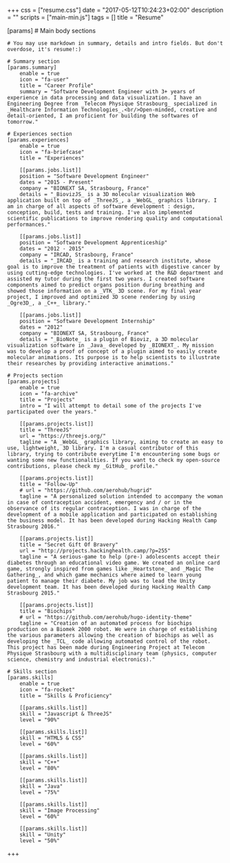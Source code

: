 +++
css = ["resume.css"]
date = "2017-05-12T10:24:23+02:00"
description = ""
scripts = ["main-min.js"]
tags = []
title = "Resume"

[params]
    # Main body sections

    # You may use markdown in summary, details and intro fields. But don't overdose, it's resume!:)

    # Summary section
    [params.summary]
        enable = true
        icon = "fa-user"
        title = "Career Profile"
        summary = "Software Development Engineer with 3+ years of experience in data processing and data visualization. I have an Engineering Degree from _Telecom Physique Strasbourg_ specialized in _Healthcare Information Technologies_.<br/>Open-minded, creative and detail-oriented, I am proficient for building the softwares of tomorrow."

    # Experiences section
    [params.experiences]
        enable = true
        icon = "fa-briefcase"
        title = "Experiences"

        [[params.jobs.list]]
        position = "Software Development Engineer"
        dates = "2015 - Present"
        company = "BIONEXT SA, Strasbourg, France"
        details = "_BiovizJS_ is a 3D molecular visualization Web application built on top of _ThreeJS_, a _WebGL_ graphics library. I am in charge of all aspects of software development : design, conception, build, tests and training. I've also implemented scientific publications to improve rendering quality and computational performances."

        [[params.jobs.list]]
        position = "Software Development Apprenticeship"
        dates = "2012 - 2015"
        company = "IRCAD, Strasbourg, France"
        details = "_IRCAD_ is a training and research institute, whose goal is to improve the treatment of patients with digestive cancer by using cutting-edge technologies. I've worked at the R&D department and assisted my tutor during the first two years. I created software components aimed to predict organs position during breathing and showed those information on a _VTK_ 3D scene. For my final year project, I improved and optimized 3D scene rendering by using _Ogre3D_, a _C++_ library."

        [[params.jobs.list]]
        position = "Software Development Internship"
        dates = "2012"
        company = "BIONEXT SA, Strasbourg, France"
        details = "_BioNote_ is a plugin of Bioviz, a 3D molecular visualization software in _Java_ developed by _BIONEXT_. My mission was to develop a proof of concept of a plugin aimed to easily create molecular animations. Its purpose is to help scientists to illustrate their researches by providing interactive animations."

    # Projects section
    [params.projects]
        enable = true
        icon = "fa-archive"
        title = "Projects"
        intro = "I will attempt to detail some of the projects I've participated over the years."
        
        [[params.projects.list]]
        title = "ThreeJS"
        url = "https://threejs.org/"
        tagline = "A _WebGL_ graphics library, aiming to create an easy to use, lightweight, 3D library. I'm a casual contributor of this library, trying to contribute everytime I'm encountering some bugs or wanting some new functionalities. If you want to check my open-source contributions, please check my _GitHub_ profile."

        [[params.projects.list]]
        title = "Follow-Up"
        # url = "https://github.com/aerohub/hugrid"
        tagline = "A personalized solution intended to accompany the woman in case of contraception accident, emergency and / or in the observance of its regular contraception. I was in charge of the development of a mobile application and participated on establishing the business model. It has been developed during Hacking Health Camp Strasbourg 2016."

        [[params.projects.list]]
        title = "Secret Gift Of Bravery"
        url = "http://projects.hackinghealth.camp/?p=255"
        tagline = "A serious-game to help (pre-) adolescents accept their diabetes through an educational video game. We created an online card game, strongly inspired from games like _Heartstone_ and _Magic The Gathering_, and which game mechanics where aimed to learn young patient to manage their diabete. My job was to lead the Unity development team. It has been developed during Hacking Health Camp Strasbourg 2015."

        [[params.projects.list]]
        title = "Biochips"
        # url = "https://github.com/aerohub/hugo-identity-theme"
        tagline = "Creation of an automated process for biochips production on a Biomek 2000 robot. We were in charge of establishing the various parameters allowing the creation of biochips as well as developing the _TCL_ code allowing automated control of the robot. This project has been made during Engineering Project at Telecom Physique Strasbourg with a multidisciplinary team (physics, computer science, chemistry and industrial electronics)."

    # Skills section
    [params.skills]
        enable = true
        icon = "fa-rocket"
        title = "Skills & Proficiency"

        [[params.skills.list]]
        skill = "Javascript & ThreeJS"
        level = "90%"

        [[params.skills.list]]
        skill = "HTML5 & CSS"
        level = "60%"

        [[params.skills.list]]
        skill = "C++"
        level = "80%"

        [[params.skills.list]]
        skill = "Java"
        level = "75%"

        [[params.skills.list]]
        skill = "Image Processing"
        level = "60%"

        [[params.skills.list]]
        skill = "Unity"
        level = "50%"

+++
